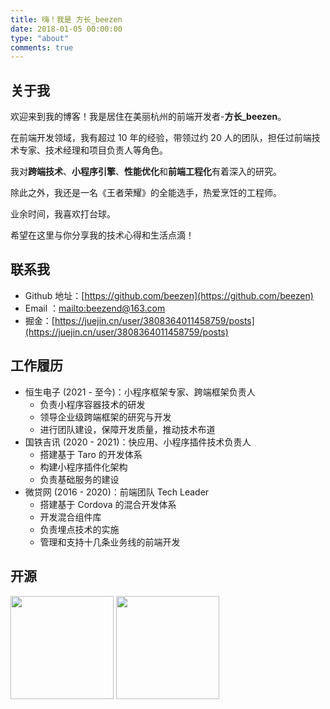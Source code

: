 ```yaml
---
title: 嗨！我是 方长_beezen
date: 2018-01-05 00:00:00
type: "about"
comments: true
---
```


## 关于我

欢迎来到我的博客！我是居住在美丽杭州的前端开发者-**方长\_beezen**。

在前端开发领域，我有超过 10 年的经验，带领过约 20 人的团队，担任过前端技术专家、技术经理和项目负责人等角色。

我对**跨端技术**、**小程序引擎**、**性能优化**和**前端工程化**有着深入的研究。

除此之外，我还是一名《王者荣耀》的全能选手，热爱烹饪的工程师。

业余时间，我喜欢打台球。

希望在这里与你分享我的技术心得和生活点滴！

## 联系我

- Github 地址：[https://github.com/beezen](https://github.com/beezen)
- Email ：[mailto:beezend@163.com](mailto:beezend@163.com)
- 掘金：[https://juejin.cn/user/3808364011458759/posts](https://juejin.cn/user/3808364011458759/posts)

## 工作履历

- 恒生电子 (2021 - 至今)：小程序框架专家、跨端框架负责人
  - 负责小程序容器技术的研发
  - 领导企业级跨端框架的研究与开发
  - 进行团队建设，保障开发质量，推动技术布道
- 国铁吉讯 (2020 - 2021)：快应用、小程序插件技术负责人
  - 搭建基于 Taro 的开发体系
  - 构建小程序插件化架构
  - 负责基础服务的建设
- 微贷网 (2016 - 2020)：前端团队 Tech Leader
  - 搭建基于 Cordova 的混合开发体系
  - 开发混合组件库
  - 负责埋点技术的实施
  - 管理和支持十几条业务线的前端开发

## 开源

<div>
    <img
      src="https://github-readme-stats.vercel.app/api?username=beezen&theme=light&show_icons=true&include_all_commits=true"
      height="165"
    />
    <img
      src="https://github-readme-stats.vercel.app/api/top-langs/?username=beezen&layout=compact&theme=light"
      height="165"
    />
    <img
    src="https://github-profile-trophy.vercel.app/?username=beezen&theme=gruvbox&row=1&column=7&no-frame=true&no-bg=true"
    alt="" />
</div>
